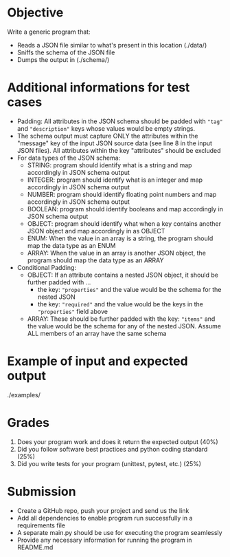 # Objective
Write a generic program that:
- Reads a JSON file similar to what's present in this location (./data/)
- Sniffs the schema of the JSON file 
- Dumps the output in (./schema/)

# Additional informations for test cases
- Padding: All attributes in the JSON schema should be padded with `"tag"` and `"description"` keys whose values would be empty strings.
- The schema output must capture ONLY the attributes within the "message" key of the input JSON source data (see line 8 in the input JSON files). All attributes within the key "attributes" should be excluded
- For data types of the JSON schema:
  - STRING: program should identify what is a string and map accordingly in JSON schema output
  - INTEGER: program should identify what is an integer and map accordingly in JSON schema output
  - NUMBER: program should identify floating point numbers and map accordingly in JSON schema output
  - BOOLEAN: program should identify booleans and map accordingly in JSON schema output
  - OBJECT: program should identify what when a key contains another JSON object and map accordingly in as OBJECT
  - ENUM: When the value in an array is a string, the program should map the data type as an ENUM 
  - ARRAY: When the value in an array is another JSON object, the program should map the data type as an ARRAY 
- Conditional Padding: 
  - OBJECT: If an attribute contains a nested JSON object, it should be further padded with ...
    - the key: `"properties"` and the value would be the schema for the nested JSON
    - the key: `"required"` and the value would be the keys in the `"properties"` field above
  - ARRAY: These should be further padded with the key: `"items"` and the value would be the schema for any of the nested JSON. Assume ALL members of an array have the same schema

# Example of input and expected output
./examples/

# Grades
1. Does your program work and does it return the expected output (40%)
2. Did you follow software best practices and python coding standard  (25%)
3. Did you write tests for your program (unittest, pytest, etc.) (25%)

# Submission
- Create a GitHub repo, push your project and send us the link
- Add all dependencies to enable program run successfully in a requirements file
- A separate main.py should be use for executing the program seamlessly
- Provide any necessary information for running the program in README.md
